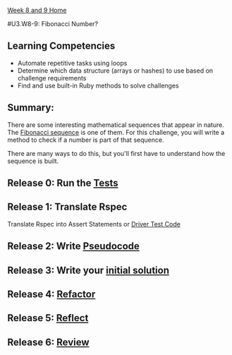 [Week 8 and 9 Home](../../)

#U3.W8-9: Fibonacci Number?

## Learning Competencies
- Automate repetitive tasks using loops
- Determine which data structure (arrays or hashes) to use based on challenge requirements
- Find and use built-in Ruby methods to solve challenges

## Summary:
There are some interesting mathematical sequences that appear in nature. The [Fibonacci sequence](http://en.wikipedia.org/wiki/Fibonacci_number) is one of them. For this challenge, you will write a method to check if a number is part of that sequence. 

There are many ways to do this, but you'll first have to understand how the sequence is built. 

## Release 0: Run the [Tests](fibonacci_spec.rb)

## Release 1: Translate Rspec
Translate Rspec into Assert Statements or [Driver Test Code](https://github.com/Devbootcamp/phase-0-handbook/blob/master/coding-references/driver-code.md)

## Release 2: Write [Pseudocode](https://github.com/Devbootcamp/phase-0-handbook/blob/master/coding-references/pseudocode.md)

## Release 3: Write your [initial solution](https://github.com/Devbootcamp/phase-0-handbook/blob/master/coding-references/initial-solution.md)

## Release 4: [Refactor](https://github.com/Devbootcamp/phase-0-handbook/blob/master/coding-references/refactoring.md)

## Release 5: [Reflect](https://github.com/Devbootcamp/phase-0-handbook/blob/master/coding-references/reflection-guidelines.md)

## Release 6: [Review](https://github.com/Devbootcamp/phase-0-handbook/blob/master/coding-references/review.md)
